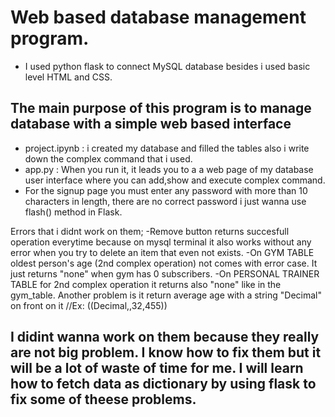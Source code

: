 # Web based database management program.
- I used python flask to connect MySQL database besides i used basic level HTML and CSS.

## The main purpose of this program is to manage database with a simple web based interface

- project.ipynb : i created my database and filled the tables also i write down the complex command that i used.
- app.py : When you run it, it leads you to a a web page of my database user interface where you can add,show and execute complex command.
- For the signup page you must enter any password with more than 10 characters in length, there are no correct password i just wanna use flash() method in Flask.

Errors that i didnt work on them;
-Remove button returns succesfull operation everytime because on mysql terminal it also works without any error when you try to delete an item that even not exists.
-On GYM TABLE oldest person's age (2nd complex operation) not comes with error case. It just returns "none" when gym has 0 subscribers.
-On PERSONAL TRAINER TABLE for 2nd complex operation it returns also "none" like in the gym_table. Another problem is it return average age with a string "Decimal" on front on it //Ex: ((Decimal,,32,455))

## I didint wanna work on them because they really are not big problem. I know how to fix them but it will be a lot of waste of time for me. I will learn how to fetch data as dictionary by using flask to fix some of theese problems.
